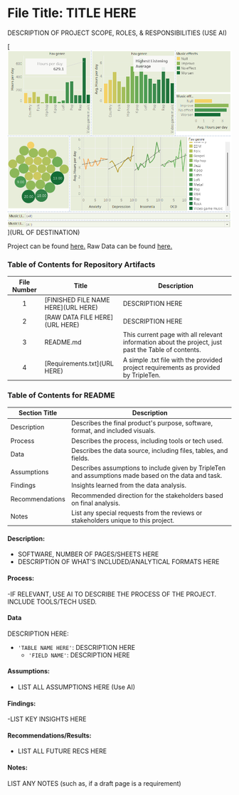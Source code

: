 # File Title: TITLE HERE

DESCRIPTION OF PROJECT SCOPE, ROLES, & RESPONSIBILITIES (USE AI)


[<img src="https://github.com/SakinahJ/Data_Projects_TripleTen/blob/main/Images/musicmentalhealth.png" alt="First Sheet of Project**">](URL OF DESTINATION)

Project can be found <a href='https://public.tableau.com/views/MusicandMentalHealthImpact/MusicandMentalHealth?:language=en-US&:sid=&:redirect=auth&:display_count=n&:origin=viz_share_link'><u>here</u>.</a>
Raw Data can be found <a href='https://docs.google.com/spreadsheets/d/1bNEahIJpDH_yIR5Mdwtwr_v3HEg66eD5As7hjk9Yy2I/edit?usp=sharing'><u>here</u>.</a>

### Table of Contents for Repository Artifacts
| File Number | Title | Description |
| :-----------: | ----------- |----------- |
| 1 | [FINISHED FILE NAME HERE](URL HERE) | DESCRIPTION HERE |
| 2 | [RAW DATA FILE HERE](URL HERE) | DESCRIPTION HERE |
| 3 | README.md | This current page with all relevant information about the project, just past the Table of contents. |
| 4 | [Requirements.txt](URL HERE) | A simple .txt file with the provided project requirements as provided by TripleTen. |

### Table of Contents for README
| Section Title | Description |
| ----------- |----------- |
| Description | Describes the final product's purpose, software, format, and included visuals. |
| Process | Describes the process, including tools or tech used. |
| Data | Describes the data source, including files, tables, and fields. |
| Assumptions | Describes assumptions to include given by TripleTen and assumptions made based on the data and task. |
| Findings | Insights learned from the data analysis. |
| Recommendations | Recommended direction for the stakeholders based on final analysis. |
| Notes | List any special requests from the reviews or stakeholders unique to this project. |

#### Description:
- SOFTWARE, NUMBER OF PAGES/SHEETS HERE
- DESCRIPTION OF WHAT’S INCLUDED/ANALYTICAL FORMATS HERE

#### Process:
-IF RELEVANT, USE AI TO DESCRIBE THE PROCESS OF THE PROJECT. INCLUDE TOOLS/TECH USED.

#### Data
DESCRIPTION HERE:
- `'TABLE NAME HERE'`: DESCRIPTION HERE
    - `'FIELD NAME'`: DESCRIPTION HERE

#### Assumptions:
- LIST ALL ASSUMPTIONS HERE (Use AI)


#### Findings:
-LIST KEY INSIGHTS HERE

#### Recommendations/Results:
- LIST ALL FUTURE RECS HERE

#### Notes:
LIST ANY NOTES (such as, if a draft page is a requirement)

